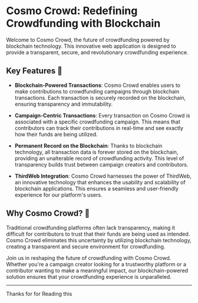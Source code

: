 # Cosmo Crowd: Redefining Crowdfunding with Blockchain

Welcome to Cosmo Crowd, the future of crowdfunding powered by blockchain technology. This innovative web application is designed to provide a transparent, secure, and revolutionary crowdfunding experience.

## Key Features 🌟

- **Blockchain-Powered Transactions**: Cosmo Crowd enables users to make contributions to crowdfunding campaigns through blockchain transactions. Each transaction is securely recorded on the blockchain, ensuring transparency and immutability.

- **Campaign-Centric Transactions**: Every transaction on Cosmo Crowd is associated with a specific crowdfunding campaign. This means that contributors can track their contributions in real-time and see exactly how their funds are being utilized.

- **Permanent Record on the Blockchain**: Thanks to blockchain technology, all transaction data is forever stored on the blockchain, providing an unalterable record of crowdfunding activity. This level of transparency builds trust between campaign creators and contributors.

- **ThirdWeb Integration**: Cosmo Crowd harnesses the power of ThirdWeb, an innovative technology that enhances the usability and scalability of blockchain applications. This ensures a seamless and user-friendly experience for our platform's users.

## Why Cosmo Crowd? 🚀

Traditional crowdfunding platforms often lack transparency, making it difficult for contributors to trust that their funds are being used as intended. Cosmo Crowd eliminates this uncertainty by utilizing blockchain technology, creating a transparent and secure environment for crowdfunding.

Join us in reshaping the future of crowdfunding with Cosmo Crowd. Whether you're a campaign creator looking for a trustworthy platform or a contributor wanting to make a meaningful impact, our blockchain-powered solution ensures that your crowdfunding experience is unparalleled.

---

Thanks for for Reading this 

